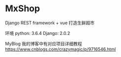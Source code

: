 # MxShop
Django REST framework + vue 打造生鲜超市

环境
python: 3.6.4
Django: 2.0.2

MyBlog
我的博客中有对应项目详细教程 https://www.cnblogs.com/crazymagic/p/9716546.html


